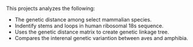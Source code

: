 This projects analyzes the following:
- The genetic distance among select mammalian species.
- Indentify stems and loops in human ribosomal 18s sequence.
- Uses the genetic distance matrix to create genetic linkage tree.
- Compares the interenal genetic variantion between aves and amphibia.
